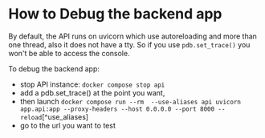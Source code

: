 # How to Debug the backend app

By default, the API runs on uvicorn which use autoreloading and more than one thread, also it does not have a tty. So if you use `pdb.set_trace()` you won't be able to access the console.

To debug the backend app:
* stop API instance: `docker compose stop api`
* add a pdb.set_trace() at the point you want,
* then launch `docker compose run --rm  --use-aliases api uvicorn app.api:app --proxy-headers --host 0.0.0.0 --port 8000 --reload`[^use_aliases]
* go to the url you want to test